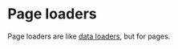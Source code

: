 # Page loaders <a href="https://github.com/observablehq/framework/pull/1523" class="observablehq-version-badge" data-version="prerelease" title="Added in #1523"></a>

Page loaders are like [data loaders](./data-loaders), but for pages.

